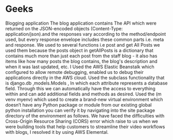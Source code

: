# Geeks

Blogging application 
The blog application contains The API which were returned on the JSON-encoded objects (Content-Type: application/json).and the responses vary according to the method/endpoint used, but every response envelope includes these common parts i.e. meta and response.
We used to several functions i.e post and get All Posts we used them because the posts object in getAllPosts is a dictionary that contains much more than just each post from the staff blog - it also has items like how many posts the blog contains, the blog's description and when it was last updated, etc.
I Used the AWS Elastic Beanstalk which configured to allow remote debugging, enabled us to debug their applications directly in the AWS cloud.
Used the subclass functionality that is django.db ,models.Models  , In which each attribute represents a database field. Through this we can automatically have the access to everything within and can add additional fields and methods as desired.
Used the (m venv myenv) which used to create a brand-new virtual environment which doesn’t have any Python package or module from our existing global python installation you can verify it by navigating into the site package directory of the environment as follows.
We have faced the difficulties with Cross-Origin Resource Sharing (CORS) error which raise to us when we were building tools that help customers to streamline their video workflows with blogs, I resolved it by using AWS Elemental.
